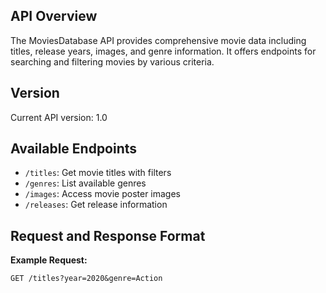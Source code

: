 ## API Overview
The MoviesDatabase API provides comprehensive movie data including titles, release years, images, and genre information. It offers endpoints for searching and filtering movies by various criteria.

## Version
Current API version: 1.0

## Available Endpoints
- `/titles`: Get movie titles with filters
- `/genres`: List available genres
- `/images`: Access movie poster images
- `/releases`: Get release information

## Request and Response Format
**Example Request:**
```http
GET /titles?year=2020&genre=Action